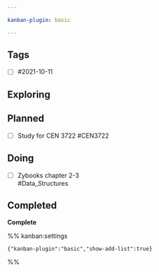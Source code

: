```yaml
---

kanban-plugin: basic

---
```


## Tags

- [ ] #2021-10-11


## Exploring



## Planned

- [ ] Study for CEN 3722 #CEN3722


## Doing

- [ ] Zybooks chapter 2-3<br>#Data_Structures


## Completed

**Complete**




%% kanban:settings
```
{"kanban-plugin":"basic","show-add-list":true}
```
%%